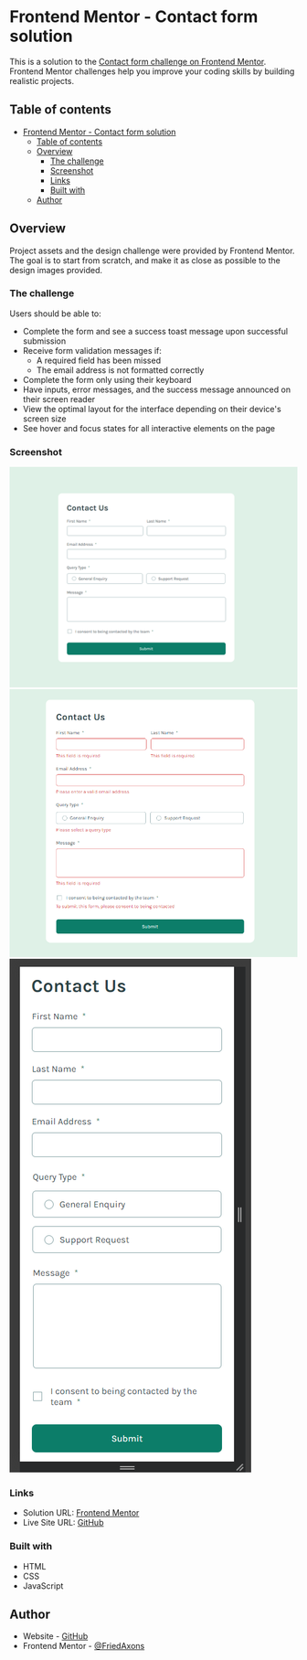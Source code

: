 # Frontend Mentor - Contact form solution

This is a solution to the [Contact form challenge on Frontend Mentor](https://www.frontendmentor.io/challenges/contact-form--G-hYlqKJj). Frontend Mentor challenges help you improve your coding skills by building realistic projects. 

## Table of contents

- [Frontend Mentor - Contact form solution](#frontend-mentor---contact-form-solution)
  - [Table of contents](#table-of-contents)
  - [Overview](#overview)
    - [The challenge](#the-challenge)
    - [Screenshot](#screenshot)
    - [Links](#links)
    - [Built with](#built-with)
  - [Author](#author)


## Overview

Project assets and the design challenge were provided by Frontend Mentor. The goal is to start from scratch, and make it as close as possible to the design images provided.

### The challenge

Users should be able to:

- Complete the form and see a success toast message upon successful submission
- Receive form validation messages if:
  - A required field has been missed
  - The email address is not formatted correctly
- Complete the form only using their keyboard
- Have inputs, error messages, and the success message announced on their screen reader
- View the optimal layout for the interface depending on their device's screen size
- See hover and focus states for all interactive elements on the page

### Screenshot

![Desktop Solution](./assets/solutionImages/desktopSolution.png)
![Desktop Error State](./assets/solutionImages/desktopErrorStateSolution.png)
![Mobile Solution](./assets/solutionImages/MobileSolution.png)

### Links

- Solution URL: [Frontend Mentor](https://www.frontendmentor.io/solutions/contact-form-3eb6CJqayV)
- Live Site URL: [GitHub](https://friedaxons.github.io/contact-form-challenge/)

### Built with

- HTML
- CSS 
- JavaScript


## Author

- Website - [GitHub](https://github.com/FriedAxons)
- Frontend Mentor - [@FriedAxons](https://www.frontendmentor.io/profile/FriedAxons)
